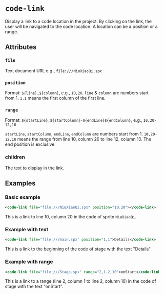 # `code-link`

Display a link to a code location in the project. By clicking on the link, the user will be navigated to the code location. A location can be a position or a range.

## Attributes

### `file`

Text document URI, e.g., `file:///NiuXiaoQi.spx`

### `position`

Format: `${line},${column}`, e.g., `10,20`. `line` & `column` are numbers start from 1. `1,1` means the first column of the first line.

### `range`

Format: `${startLine},${startColumn}-${endLine}${endColumn}`, e.g., `10,20-12,10`

`startLine`, `startColumn`, `endLine`, `endColumn` are numbers start from 1. `10,20-12,10` means the range from line 10, column 20 to line 12, column 10. The end position is exclusive.

### children

The text to display in the link.

## Examples

### Basic example

```xml
<code-link file="file:///NiuXiaoQi.spx" position="10,20"></code-link>
```

This is a link to line 10, column 20 in the code of sprite `NiuXiaoQi`.

### Example with text

```xml
<code-link file="file:///main.spx" position="1,1">Details</code-link>
```

This is a link to the beginning of the code of stage with the text "Details".

### Example with range

```xml
<code-link file="file:///Stage.spx" range="2,1-2,10">onStart</code-link>
```

This is a link to a range (line 2, column 1 to line 2, column 10) in the code of stage with the text "onStart".
